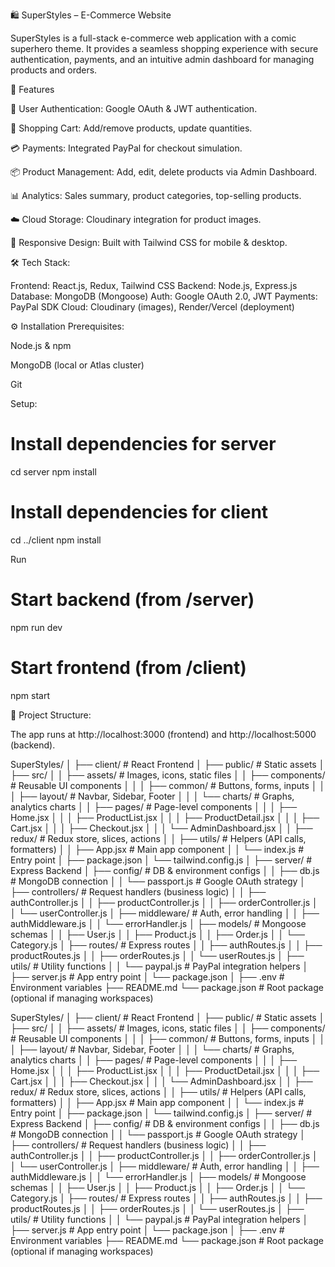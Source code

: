 🛍️ SuperStyles – E-Commerce Website

SuperStyles is a full-stack e-commerce web application with a comic superhero theme. It provides a seamless shopping experience with secure authentication, payments, and an intuitive admin dashboard for managing products and orders.

🚀 Features

👤 User Authentication: Google OAuth & JWT authentication.

🛒 Shopping Cart: Add/remove products, update quantities.

💳 Payments: Integrated PayPal for checkout simulation.

📦 Product Management: Add, edit, delete products via Admin Dashboard.

📊 Analytics: Sales summary, product categories, top-selling products.

☁️ Cloud Storage: Cloudinary integration for product images.

📱 Responsive Design: Built with Tailwind CSS for mobile & desktop.

🛠️ Tech Stack:

Frontend: React.js, Redux, Tailwind CSS
Backend: Node.js, Express.js
Database: MongoDB (Mongoose)
Auth: Google OAuth 2.0, JWT
Payments: PayPal SDK
Cloud: Cloudinary (images), Render/Vercel (deployment)

⚙️ Installation
Prerequisites:

Node.js & npm

MongoDB (local or Atlas cluster)

Git

Setup:

# Install dependencies for server
cd server
npm install

# Install dependencies for client
cd ../client
npm install

Run
# Start backend (from /server)
npm run dev

# Start frontend (from /client)
npm start

📂 Project Structure:

The app runs at http://localhost:3000
 (frontend) and http://localhost:5000
 (backend).

 SuperStyles/
│
├── client/                       # React Frontend
│   ├── public/                   # Static assets
│   ├── src/
│   │   ├── assets/               # Images, icons, static files
│   │   ├── components/           # Reusable UI components
│   │   │   ├── common/           # Buttons, forms, inputs
│   │   │   ├── layout/           # Navbar, Sidebar, Footer
│   │   │   └── charts/           # Graphs, analytics charts
│   │   ├── pages/                # Page-level components
│   │   │   ├── Home.jsx
│   │   │   ├── ProductList.jsx
│   │   │   ├── ProductDetail.jsx
│   │   │   ├── Cart.jsx
│   │   │   ├── Checkout.jsx
│   │   │   └── AdminDashboard.jsx
│   │   ├── redux/                # Redux store, slices, actions
│   │   ├── utils/                # Helpers (API calls, formatters)
│   │   ├── App.jsx               # Main app component
│   │   └── index.js              # Entry point
│   ├── package.json
│   └── tailwind.config.js
│
├── server/                       # Express Backend
│   ├── config/                   # DB & environment configs
│   │   ├── db.js                 # MongoDB connection
│   │   └── passport.js           # Google OAuth strategy
│   ├── controllers/              # Request handlers (business logic)
│   │   ├── authController.js
│   │   ├── productController.js
│   │   ├── orderController.js
│   │   └── userController.js
│   ├── middleware/               # Auth, error handling
│   │   ├── authMiddleware.js
│   │   └── errorHandler.js
│   ├── models/                   # Mongoose schemas
│   │   ├── User.js
│   │   ├── Product.js
│   │   ├── Order.js
│   │   └── Category.js
│   ├── routes/                   # Express routes
│   │   ├── authRoutes.js
│   │   ├── productRoutes.js
│   │   ├── orderRoutes.js
│   │   └── userRoutes.js
│   ├── utils/                    # Utility functions
│   │   └── paypal.js             # PayPal integration helpers
│   ├── server.js                 # App entry point
│   └── package.json
│
├── .env                          # Environment variables
├── README.md
└── package.json                  # Root package (optional if managing workspaces)

SuperStyles/
│
├── client/                       # React Frontend
│   ├── public/                   # Static assets
│   ├── src/
│   │   ├── assets/               # Images, icons, static files
│   │   ├── components/           # Reusable UI components
│   │   │   ├── common/           # Buttons, forms, inputs
│   │   │   ├── layout/           # Navbar, Sidebar, Footer
│   │   │   └── charts/           # Graphs, analytics charts
│   │   ├── pages/                # Page-level components
│   │   │   ├── Home.jsx
│   │   │   ├── ProductList.jsx
│   │   │   ├── ProductDetail.jsx
│   │   │   ├── Cart.jsx
│   │   │   ├── Checkout.jsx
│   │   │   └── AdminDashboard.jsx
│   │   ├── redux/                # Redux store, slices, actions
│   │   ├── utils/                # Helpers (API calls, formatters)
│   │   ├── App.jsx               # Main app component
│   │   └── index.js              # Entry point
│   ├── package.json
│   └── tailwind.config.js
│
├── server/                       # Express Backend
│   ├── config/                   # DB & environment configs
│   │   ├── db.js                 # MongoDB connection
│   │   └── passport.js           # Google OAuth strategy
│   ├── controllers/              # Request handlers (business logic)
│   │   ├── authController.js
│   │   ├── productController.js
│   │   ├── orderController.js
│   │   └── userController.js
│   ├── middleware/               # Auth, error handling
│   │   ├── authMiddleware.js
│   │   └── errorHandler.js
│   ├── models/                   # Mongoose schemas
│   │   ├── User.js
│   │   ├── Product.js
│   │   ├── Order.js
│   │   └── Category.js
│   ├── routes/                   # Express routes
│   │   ├── authRoutes.js
│   │   ├── productRoutes.js
│   │   ├── orderRoutes.js
│   │   └── userRoutes.js
│   ├── utils/                    # Utility functions
│   │   └── paypal.js             # PayPal integration helpers
│   ├── server.js                 # App entry point
│   └── package.json
│
├── .env                          # Environment variables
├── README.md
└── package.json                  # Root package (optional if managing workspaces)

